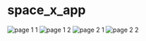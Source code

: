 # space_x_app
![page 1 1](https://user-images.githubusercontent.com/75517758/161555056-15c83158-3266-48b2-8564-d0f2c563e082.png)
![page 1 2](https://user-images.githubusercontent.com/75517758/161555070-6d6e1a19-2276-4552-afb8-4ed1ad04c1b8.png)
![page 2 1](https://user-images.githubusercontent.com/75517758/161555079-bf408ee9-bc33-4fc4-82f6-4ebf7b61cf6e.png)
![page 2 2](https://user-images.githubusercontent.com/75517758/161555082-17fa9af7-7df0-4fc1-bcc9-41fa6429feee.png)
